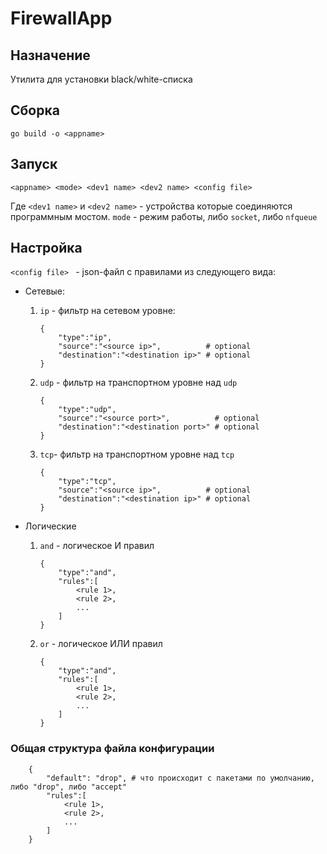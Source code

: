 # FirewallApp

## Назначение

Утилита для установки black/white-списка

## Сборка

``` go build -o <appname> ```

## Запуск

``` <appname> <mode> <dev1 name> <dev2 name> <config file> ```

Где ```<dev1 name>``` и ```<dev2 name>``` - устройства которые соединяются программным мостом.
``` mode ``` - режим работы, либо ```socket```, либо ```nfqueue```

## Настройка

```<config file> ``` - json-файл с правилами из следующего вида:

* Сетевые:
    
    1. ```ip``` - фильтр на cетевом уровне:
        ```
        {
            "type":"ip",
            "source":"<source ip>",          # optional
            "destination":"<destination ip>" # optional
        }
        ```
    2. ```udp``` - фильтр на транспортном уровне над ```udp```
        ```
        {
            "type":"udp",
            "source":"<source port>",          # optional
            "destination":"<destination port>" # optional
        }
        ```
    3. ```tcp```- фильтр на транспортном уровне над ```tcp```
        ```
        {
            "type":"tcp",
            "source":"<source ip>",          # optional
            "destination":"<destination ip>" # optional
        }
        ```

* Логические

    1. ```and``` - логическое И правил
        ```
        {
            "type":"and",
            "rules":[
                <rule 1>,
                <rule 2>,
                ...
            ]
        }
        ```
    2. ```or``` - логическое ИЛИ правил
        ```
        {
            "type":"and",
            "rules":[
                <rule 1>,
                <rule 2>,
                ...
            ]
        }
        ```

### Общая структура файла конфигурации
```
    {
        "default": "drop", # что происходит с пакетами по умолчанию, либо "drop", либо "accept"
        "rules":[
            <rule 1>,
            <rule 2>,
            ...
        ]
    }
```


